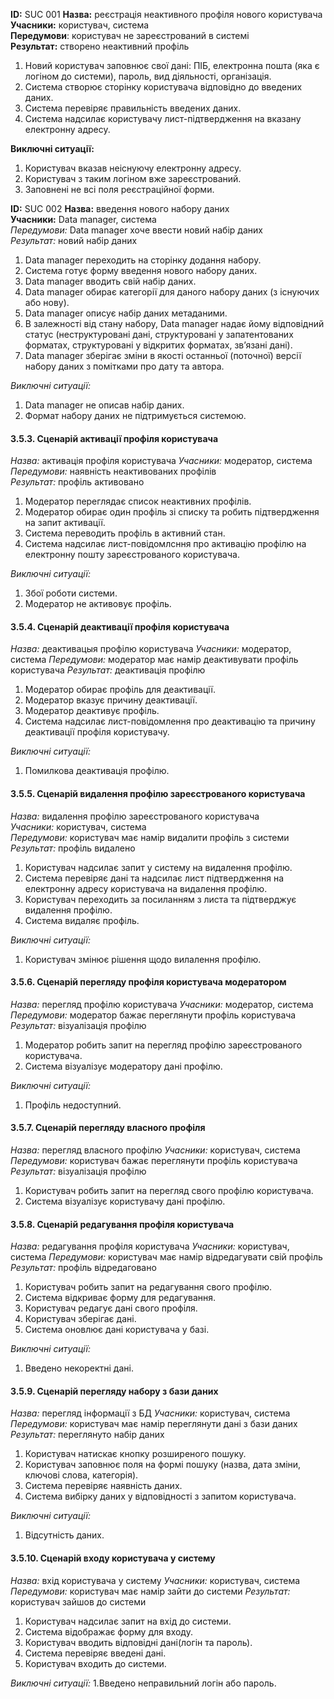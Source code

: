 **ID:** SUC 001
**Назва:** реєстрація неактивного профіля нового користувача  
**Учасники:** користувач, система  
**Передумови**: користувач не зареєстрований в системі  
**Результат:** створено неактивний профіль  
1. Новий користувач заповнює свої дані: ПІБ, електронна пошта (яка є логіном до системи), пароль, вид діяльності, організація. 
2. Система створює сторінку користувача відповідно до введених даних.
3. Система перевіряє правильність введених даних. 
4. Система надсилає користувачу лист-підтвердження на вказану електронну адресу. 

**Виключні ситуації:** 
1. Користувач вказав неіснуючу електронну адресу.
2. Користувач з таким логіном вже зареєстрований.
3. Заповнені не всі поля реєстраційної форми.

**ID:** SUC 002
**Назва:** введення нового набору даних  
**Учасники:** Data manager, система  
*Передумови:*  Data manager хоче ввести новий набір даних  
*Результат:* новий набір даних  
1. Data manager переходить на сторінку додання набору. 
2. Система готує форму введення нового набору даних. 
3. Data manager вводить свій набір даних.  
4. Data manager обирає категорії для даного набору даних (з існуючих або нову).  
5. Data manager описує набір даних метаданими. 
6. В залежності від стану набору, Data manager надає йому відповідний статус (неструктуровані дані, структуровані у запатентованих форматах, структуровані у відкритих форматах, зв’язані дані). 
7. Data manager зберігає зміни в якості останньої (поточної) версії набору даних з помітками про дату та автора. 

*Виключні ситуації:* 
1. Data manager не описав набір даних. 
2. Формат набору даних не підтримується системою. 


#### 3.5.3. Сценарій активації профіля користувача 
*Назва:* активація профіля користувача 
*Учасники:* модератор, система 
*Передумови:* наявність неактивованих профілів  
*Результат:* профіль активовано 
1.	Модератор переглядає список неактивних профілів. 
3.	Модератор обирає один профіль зі списку та робить підтвердження на запит активації. 
5.	Система переводить профіль в активний стан. 
6.	Система надсилає лист-повідомлсння про активацію профілю на електронну пошту зареєстрованого користувача. 

*Виключні ситуації:* 
1. Збої роботи системи. 
2. Модератор не активовує профіль. 

#### 3.5.4. Сценарій деактивації профіля користувача 
*Назва:* деактивацыя профілю користувача 
*Учасники:* модератор, система 
*Передумови:* модератор має намір деактивувати профіль користувача 
*Результат:* деактивація профілю 
1. Модератор обирає профіль для деактивації. 
2. Модератор вказує причину деактивації. 
3. Модератор деактивує профіль. 
4. Система надсилає лист-повідомлення про деактивацію та причину деактивації профіля користувачу. 

*Виключні ситуації:* 
1. Помилкова деактивація профілю. 


#### 3.5.5. Сценарій видалення профілю зареєстрованого користувача 
*Назва:* видалення профілю зареєстрованого користувача  
*Учасники:* користувач, система  
*Передумови:* користувач має намір видалити профіль з системи 
*Результат:* профіль видалено 
1. Користувач надсилає запит у систему на видалення профілю. 
2. Система перевіряє дані та надсилає лист підтвердження на електронну адресу користувача на видалення профілю. 
3. Користувач переходить за посиланням з листа та підтверджує видалення профілю. 
4. Система видаляє профіль. 

*Виключні ситуації:* 
1. Користувач змінює рішення щодо вилалення профілю. 

#### 3.5.6. Сценарій перегляду профіля користувача модератором 
*Назва:* перегляд профілю користувача 
*Учасники:* модератор, система 
*Передумови:* модератор бажає переглянути профіль користувача 
*Результат:* візуалізація профілю 
1. Модератор робить запит на перегляд профілю зареєстрованого користувача. 
2. Система візуалізує модератору дані профілю. 

*Виключні ситуації:* 
1. Профіль недоступний. 

#### 3.5.7. Сценарій перегляду власного профіля 
*Назва:* перегляд власного профілю 
*Учасники:* користувач, система 
*Передумови:*  користувач бажає переглянути профіль користувача 
*Результат:* візуалізація профілю 
1. Користувач робить запит на перегляд свого профілю користувача. 
2. Система візуалізує користувачу дані профілю. 

#### 3.5.8. Сценарій редагування профіля користувача 
*Назва:*  редагування профіля користувача 
*Учасники:* користувач, система 
*Передумови:*  користувач має намір відредагувати свій профіль 
*Результат:* профіль відредаговано 
1. Користувач робить запит на редагування свого профілю. 
2. Система відкриває форму для редагування. 
3. Користувач редагує дані свого профіля. 
4. Користувач зберігає дані. 
5. Система оновлює дані користувача у базі. 

*Виключні ситуації:* 
1. Введено некоректні дані. 

#### 3.5.9. Сценарій перегляду набору з бази даних 
*Назва:* перегляд інформації з БД 
*Учасники:* користувач, система 
*Передумови:*  користувач має намір переглянути дані з бази даних 
*Результат:* переглянуто набір даних 
1. Користувач натискає кнопку розширеного пошуку. 
2. Користувач заповнює поля на формі пошуку (назва, дата зміни, ключові слова, категорія). 
2. Система перевіряє наявність даних.
3. Система вибірку даних у відповідності з запитом користувача. 

*Виключні ситуації:* 
1. Відсутність даних. 

#### 3.5.10. Сценарій входу користувача у систему 
*Назва:* вхід користувача у систему 
*Учасники:* користувач, система 
*Передумови:* користувач має намір зайти до системи 
*Результат:* користувач зайшов до системи 
1. Користувач надсилає запит на вхід до системи. 
2. Система відображає форму для входу. 
3. Користувач вводить відповідні дані(логін та пароль). 
4. Система перевіряє введені дані. 
5. Користувач входить до системи. 

*Виключні ситуації:* 
1.Введено неправильний логін або пароль. 
